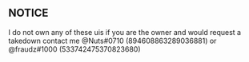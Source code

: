 ## NOTICE

I do not own any of these uis if you are the owner and would request a takedown contact me @Nuts#0710 (894608863289036881) or @fraudz#1000 (533742475370823680)
